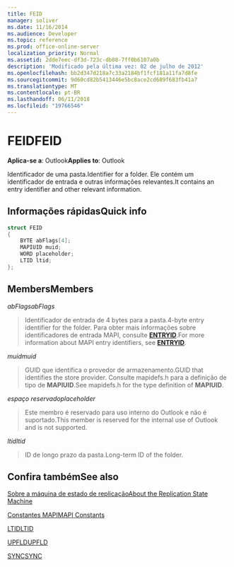 ```yaml
---
title: FEID
manager: soliver
ms.date: 11/16/2014
ms.audience: Developer
ms.topic: reference
ms.prod: office-online-server
localization_priority: Normal
ms.assetid: 2dde7eec-df3d-723c-db08-7ff0b6107a0b
description: 'Modificado pela última vez: 02 de julho de 2012'
ms.openlocfilehash: bb2d347d218a7c33a2184bf1fcf181a11fa7d8fe
ms.sourcegitcommit: 9d60cd82b5413446e5bc8ace2cd689f683fb41a7
ms.translationtype: MT
ms.contentlocale: pt-BR
ms.lasthandoff: 06/11/2018
ms.locfileid: "19766546"
---
```

# <a name="feid"></a><span data-ttu-id="050f4-103">FEID</span><span class="sxs-lookup"><span data-stu-id="050f4-103">FEID</span></span>

 
  
<span data-ttu-id="050f4-104">**Aplica-se a**: Outlook</span><span class="sxs-lookup"><span data-stu-id="050f4-104">**Applies to**: Outlook</span></span> 
  
<span data-ttu-id="050f4-105">Identificador de uma pasta.</span><span class="sxs-lookup"><span data-stu-id="050f4-105">Identifier for a folder.</span></span> <span data-ttu-id="050f4-106">Ele contém um identificador de entrada e outras informações relevantes.</span><span class="sxs-lookup"><span data-stu-id="050f4-106">It contains an entry identifier and other relevant information.</span></span>
  
## <a name="quick-info"></a><span data-ttu-id="050f4-107">Informações rápidas</span><span class="sxs-lookup"><span data-stu-id="050f4-107">Quick info</span></span>

```cpp
struct FEID 
{ 
    BYTE abFlags[4]; 
    MAPIUID muid; 
    WORD placeholder; 
    LTID ltid; 
};
```

## <a name="members"></a><span data-ttu-id="050f4-108">Members</span><span class="sxs-lookup"><span data-stu-id="050f4-108">Members</span></span>

 <span data-ttu-id="050f4-109">_abFlags_</span><span class="sxs-lookup"><span data-stu-id="050f4-109">_abFlags_</span></span>
  
> <span data-ttu-id="050f4-110">Identificador de entrada de 4 bytes para a pasta.</span><span class="sxs-lookup"><span data-stu-id="050f4-110">4-byte entry identifier for the folder.</span></span> <span data-ttu-id="050f4-111">Para obter mais informações sobre identificadores de entrada MAPI, consulte **[ENTRYID](entryid.md)**.</span><span class="sxs-lookup"><span data-stu-id="050f4-111">For more information about MAPI entry identifiers, see **[ENTRYID](entryid.md)**.</span></span> 
    
 <span data-ttu-id="050f4-112">_muid_</span><span class="sxs-lookup"><span data-stu-id="050f4-112">_muid_</span></span>
  
> <span data-ttu-id="050f4-113">GUID que identifica o provedor de armazenamento.</span><span class="sxs-lookup"><span data-stu-id="050f4-113">GUID that identifies the store provider.</span></span> <span data-ttu-id="050f4-114">Consulte mapidefs.h para a definição de tipo de **MAPIUID**.</span><span class="sxs-lookup"><span data-stu-id="050f4-114">See mapidefs.h for the type definition of **MAPIUID**.</span></span> 
    
 <span data-ttu-id="050f4-115">_espaço reservado_</span><span class="sxs-lookup"><span data-stu-id="050f4-115">_placeholder_</span></span>
  
> <span data-ttu-id="050f4-116">Este membro é reservado para uso interno do Outlook e não é suportado.</span><span class="sxs-lookup"><span data-stu-id="050f4-116">This member is reserved for the internal use of Outlook and is not supported.</span></span>
    
 <span data-ttu-id="050f4-117">_ltid_</span><span class="sxs-lookup"><span data-stu-id="050f4-117">_ltid_</span></span>
  
> <span data-ttu-id="050f4-118">ID de longo prazo da pasta.</span><span class="sxs-lookup"><span data-stu-id="050f4-118">Long-term ID of the folder.</span></span>
    
## <a name="see-also"></a><span data-ttu-id="050f4-119">Confira também</span><span class="sxs-lookup"><span data-stu-id="050f4-119">See also</span></span>



[<span data-ttu-id="050f4-120">Sobre a máquina de estado de replicação</span><span class="sxs-lookup"><span data-stu-id="050f4-120">About the Replication State Machine</span></span>](about-the-replication-state-machine.md)
  
[<span data-ttu-id="050f4-121">Constantes MAPI</span><span class="sxs-lookup"><span data-stu-id="050f4-121">MAPI Constants</span></span>](mapi-constants.md)
  
[<span data-ttu-id="050f4-122">LTID</span><span class="sxs-lookup"><span data-stu-id="050f4-122">LTID</span></span>](ltid.md)
  
[<span data-ttu-id="050f4-123">UPFLD</span><span class="sxs-lookup"><span data-stu-id="050f4-123">UPFLD</span></span>](upfld.md)
  
[<span data-ttu-id="050f4-124">SYNC</span><span class="sxs-lookup"><span data-stu-id="050f4-124">SYNC</span></span>](sync.md)

